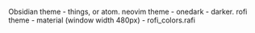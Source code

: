 Obsidian theme - things, or atom.
neovim theme - onedark - darker.
rofi theme - material (window width 480px) - rofi_colors.rafi
